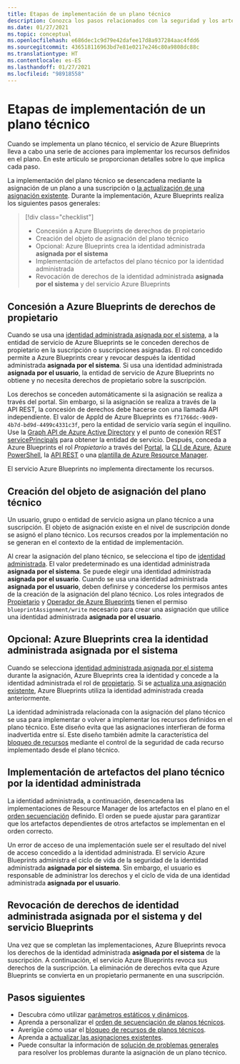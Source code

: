 ```yaml
---
title: Etapas de implementación de un plano técnico
description: Conozca los pasos relacionados con la seguridad y los artefactos que recorren los servicios de Azure Blueprints al crear una asignación de plano técnico.
ms.date: 01/27/2021
ms.topic: conceptual
ms.openlocfilehash: e686dec1c9d79e42dafee17d8a937284aac4fdd6
ms.sourcegitcommit: 436518116963bd7e81e0217e246c80a9808dc88c
ms.translationtype: HT
ms.contentlocale: es-ES
ms.lasthandoff: 01/27/2021
ms.locfileid: "98918558"
---
```

# <a name="stages-of-a-blueprint-deployment"></a>Etapas de implementación de un plano técnico

Cuando se implementa un plano técnico, el servicio de Azure Blueprints lleva a cabo una serie de acciones para implementar los recursos definidos en el plano. En este artículo se proporcionan detalles sobre lo que implica cada paso.

La implementación del plano técnico se desencadena mediante la asignación de un plano a una suscripción o [la actualización de una asignación existente](../how-to/update-existing-assignments.md). Durante la implementación, Azure Blueprints realiza los siguientes pasos generales:

> [!div class="checklist"]
> - Concesión a Azure Blueprints de derechos de propietario
> - Creación del objeto de asignación del plano técnico
> - Opcional: Azure Blueprints crea la identidad administrada **asignada por el sistema**
> - Implementación de artefactos del plano técnico por la identidad administrada
> - Revocación de derechos de la identidad administrada **asignada por el sistema** y del servicio Azure Blueprints

## <a name="azure-blueprints-granted-owner-rights"></a>Concesión a Azure Blueprints de derechos de propietario

Cuando se usa una [identidad administrada asignada por el sistema](../../../active-directory/managed-identities-azure-resources/overview.md), a la entidad de servicio de Azure Blueprints se le conceden derechos de propietario en la suscripción o suscripciones asignadas. El rol concedido permite a Azure Blueprints crear y revocar después la identidad administrada **asignada por el sistema**. Si usa una identidad administrada **asignada por el usuario**, la entidad de servicio de Azure Blueprints no obtiene y no necesita derechos de propietario sobre la suscripción.

Los derechos se conceden automáticamente si la asignación se realiza a través del portal. Sin embargo, si la asignación se realiza a través de la API REST, la concesión de derechos debe hacerse con una llamada API independiente. El valor de AppId de Azure Blueprints es `f71766dc-90d9-4b7d-bd9d-4499c4331c3f`, pero la entidad de servicio varía según el inquilino. Use la [Graph API de Azure Active Directory](../../../active-directory/develop/active-directory-graph-api.md) y el punto de conexión REST [servicePrincipals](/graph/api/resources/serviceprincipal) para obtener la entidad de servicio. Después, conceda a Azure Blueprints el rol _Propietario_ a través del [Portal](../../../role-based-access-control/role-assignments-portal.md), la [CLI de Azure](../../../role-based-access-control/role-assignments-cli.md), [Azure PowerShell](../../../role-based-access-control/role-assignments-powershell.md), la [API REST](../../../role-based-access-control/role-assignments-rest.md) o una [plantilla de Azure Resource Manager](../../../role-based-access-control/role-assignments-template.md).

El servicio Azure Blueprints no implementa directamente los recursos.

## <a name="the-blueprint-assignment-object-is-created"></a>Creación del objeto de asignación del plano técnico

Un usuario, grupo o entidad de servicio asigna un plano técnico a una suscripción. El objeto de asignación existe en el nivel de suscripción donde se asignó el plano técnico. Los recursos creados por la implementación no se generan en el contexto de la entidad de implementación.

Al crear la asignación del plano técnico, se selecciona el tipo de [identidad administrada](../../../active-directory/managed-identities-azure-resources/overview.md). El valor predeterminado es una identidad administrada **asignada por el sistema**. Se puede elegir una identidad administrada **asignada por el usuario**. Cuando se usa una identidad administrada **asignada por el usuario**, deben definirse y concederse los permisos antes de la creación de la asignación del plano técnico. Los roles integrados de [Propietario](../../../role-based-access-control/built-in-roles.md#owner) y [Operador de Azure Blueprints](../../../role-based-access-control/built-in-roles.md#blueprint-operator) tienen el permiso `blueprintAssignment/write` necesario para crear una asignación que utilice una identidad administrada **asignada por el usuario**.

## <a name="optional---azure-blueprints-creates-system-assigned-managed-identity"></a>Opcional: Azure Blueprints crea la identidad administrada asignada por el sistema

Cuando se selecciona [identidad administrada asignada por el sistema](../../../active-directory/managed-identities-azure-resources/overview.md) durante la asignación, Azure Blueprints crea la identidad y concede a la identidad administrada el rol de [propietario](../../../role-based-access-control/built-in-roles.md#owner). Si se [actualiza una asignación existente](../how-to/update-existing-assignments.md), Azure Blueprints utiliza la identidad administrada creada anteriormente.

La identidad administrada relacionada con la asignación del plano técnico se usa para implementar o volver a implementar los recursos definidos en el plano técnico. Este diseño evita que las asignaciones interfieran de forma inadvertida entre sí.
Este diseño también admite la característica del [bloqueo de recursos](./resource-locking.md) mediante el control de la seguridad de cada recurso implementado desde el plano técnico.

## <a name="the-managed-identity-deploys-blueprint-artifacts"></a>Implementación de artefactos del plano técnico por la identidad administrada

La identidad administrada, a continuación, desencadena las implementaciones de Resource Manager de los artefactos en el plano en el [orden secuenciación](./sequencing-order.md) definido. El orden se puede ajustar para garantizar que los artefactos dependientes de otros artefactos se implementan en el orden correcto.

Un error de acceso de una implementación suele ser el resultado del nivel de acceso concedido a la identidad administrada. El servicio Azure Blueprints administra el ciclo de vida de la seguridad de la identidad administrada **asignada por el sistema**. Sin embargo, el usuario es responsable de administrar los derechos y el ciclo de vida de una identidad administrada **asignada por el usuario**.

## <a name="blueprint-service-and-system-assigned-managed-identity-rights-are-revoked"></a>Revocación de derechos de identidad administrada asignada por el sistema y del servicio Blueprints

Una vez que se completan las implementaciones, Azure Blueprints revoca los derechos de la identidad administrada **asignada por el sistema** de la suscripción. A continuación, el servicio Azure Blueprints revoca sus derechos de la suscripción. La eliminación de derechos evita que Azure Blueprints se convierta en un propietario permanente en una suscripción.

## <a name="next-steps"></a>Pasos siguientes

- Descubra cómo utilizar [parámetros estáticos y dinámicos](./parameters.md).
- Aprenda a personalizar el [orden de secuenciación de planos técnicos](./sequencing-order.md).
- Averigüe cómo usar el [bloqueo de recursos de planos técnicos](./resource-locking.md).
- Aprenda a [actualizar las asignaciones existentes](../how-to/update-existing-assignments.md).
- Puede consultar la información de [solución de problemas generales](../troubleshoot/general.md) para resolver los problemas durante la asignación de un plano técnico.

